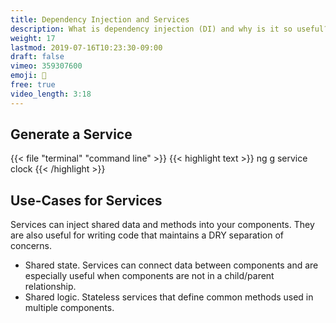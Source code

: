 ```yaml
---
title: Dependency Injection and Services
description: What is dependency injection (DI) and why is it so useful?
weight: 17
lastmod: 2019-07-16T10:23:30-09:00
draft: false
vimeo: 359307600
emoji: 💉
free: true
video_length: 3:18
---
```


## Generate a Service

{{< file "terminal" "command line" >}}
{{< highlight text >}}
ng g service clock
{{< /highlight >}}

## Use-Cases for Services

Services can inject shared data and methods into your components. They are also useful for writing code that maintains a DRY separation of concerns. 

- Shared state. Services can connect data between components and are especially useful when components are not in a child/parent relationship. 
- Shared logic. Stateless services that define common methods used in multiple components. 
